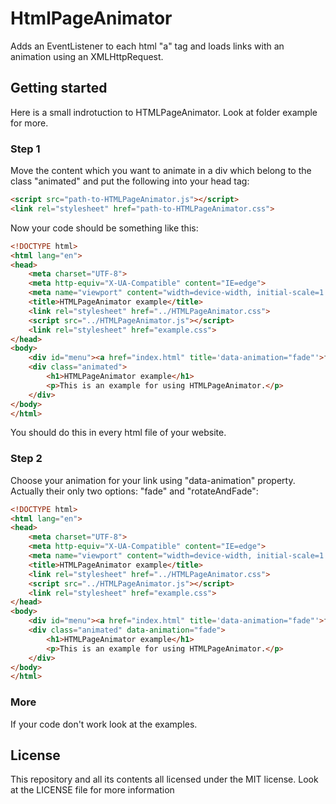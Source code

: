 # HtmlPageAnimator
Adds an EventListener to each html "a" tag and loads links with an animation using an XMLHttpRequest.
## Getting started
Here is a small indrotuction to HTMLPageAnimator. Look at folder example for more.
### Step 1
Move the content which you want to animate in a div which belong to the class "animated" and put the following into your head tag:
```html
<script src="path-to-HTMLPageAnimator.js"></script>
<link rel="stylesheet" href="path-to-HTMLPageAnimator.css">
```
Now your code should be something like this:
```html
<!DOCTYPE html>
<html lang="en">
<head>
    <meta charset="UTF-8">
    <meta http-equiv="X-UA-Compatible" content="IE=edge">
    <meta name="viewport" content="width=device-width, initial-scale=1.0">
    <title>HTMLPageAnimator example</title>
    <link rel="stylesheet" href="../HTMLPageAnimator.css">
    <script src="../HTMLPageAnimator.js"></script>
    <link rel="stylesheet" href="example.css">
</head>
<body>
    <div id="menu"><a href="index.html" title='data-animation="fade"'>fade</a><a href="rotateAndFade.html" title='data-animation="rotateAndFade"'>rotateAndFade</a></div>
    <div class="animated">
        <h1>HTMLPageAnimator example</h1>
        <p>This is an example for using HTMLPageAnimator.</p>
    </div>
</body>
</html>

```
You should do this in every html file of your website.
### Step 2
Choose your animation for your link using "data-animation" property. Actually their only two options: "fade" and "rotateAndFade":
```html
<!DOCTYPE html>
<html lang="en">
<head>
    <meta charset="UTF-8">
    <meta http-equiv="X-UA-Compatible" content="IE=edge">
    <meta name="viewport" content="width=device-width, initial-scale=1.0">
    <title>HTMLPageAnimator example</title>
    <link rel="stylesheet" href="../HTMLPageAnimator.css">
    <script src="../HTMLPageAnimator.js"></script>
    <link rel="stylesheet" href="example.css">
</head>
<body>
    <div id="menu"><a href="index.html" title='data-animation="fade"'>fade</a><a href="rotateAndFade.html" title='data-animation="rotateAndFade"'>rotateAndFade</a></div>
    <div class="animated" data-animation="fade">
        <h1>HTMLPageAnimator example</h1>
        <p>This is an example for using HTMLPageAnimator.</p>
    </div>
</body>
</html>
```
### More
If your code don't work look at the examples.

## License
This repository and all its contents all licensed under the MIT license. Look at the LICENSE file for more information
